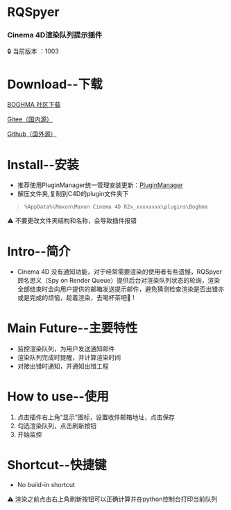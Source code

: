 # RQSpyer

### Cinema 4D渲染队列提示插件

<aside>
🔒 当前版本 ：1003

</aside>

# Download--下载

[BOGHMA 社区下载](https://community.boghma.com/)

[Gitee（国内源）](https://gitee.com/DunHouGo/c4dplugin_RQSpyer/repository/archive/master.zip)

[Github（国外源）](https://github.com/DunHouGo/c4dplugin_RQSpyer/archive/refs/heads/master.zip)

# Install--安装

- 推荐使用PluginManager统一管理安装更新：[PluginManager](https://www.notion.so/Plugin-Manager-72c5fe979541467187af2060fe330e80)
- 解压文件夹,复制到C4D的plugin文件夹下

> `%AppData%\Maxon\Maxon Cinema 4D R2x_xxxxxxxx\plugins\Boghma`
> 

<aside>
⚠️ 不要更改文件夹结构和名称，会导致插件报错

</aside>

# Intro--简介

- Cinema 4D 没有通知功能，对于经常需要渲染的使用者有些遗憾，RQSpyer顾名思义（Spy on Render Queue）提供后台对渲染队列状态的轮询，渲染全部结束时会向用户提供的邮箱发送提示邮件，避免猜测检查渲染是否出错亦或是完成的烦恼，趁着渲染，去喝杯茶吧🍵 !

# Main Future--主要特性

- 监控渲染队列，为用户发送通知邮件
- 渲染队列完成时提醒，并计算渲染时间
- 对接出错时通知，并通知出错工程

# How to use--使用

1. 点击插件右上角“显示”图标，设置收件邮箱地址，点击保存
2. 勾选渲染队列，点击刷新按钮
3. 开始监控

# Shortcut--快捷键

- No build-in shortcut

<aside>
⚠️ 渲染之前点击右上角刷新按钮可以正确计算并在python控制台打印当前队列

</aside>
